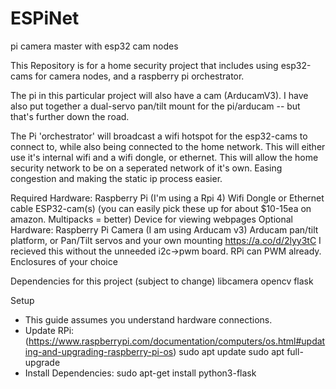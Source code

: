 # ESPiNet
pi camera master with esp32 cam nodes

This Repository is for a home security project that includes using esp32-cams for camera nodes,
and a raspberry pi orchestrator.

The pi in this particular project will also have a cam (ArducamV3).
I have also put together a dual-servo pan/tilt mount for the pi/arducam -- but that's further down the road.

The Pi 'orchestrator' will broadcast a wifi hotspot for the esp32-cams to connect to, while also being 
connected to the home network. This will either use it's internal wifi and a wifi dongle, or ethernet. 
  This will allow the home security network to be on a seperated network of it's own. Easing congestion
  and making the static ip process easier.

Required Hardware:
  Raspberry Pi (I'm using a Rpi 4)
  Wifi Dongle or Ethernet cable
  ESP32-cam(s) (you can easily pick these up for about $10-15ea on amazon. Multipacks = better)
  Device for viewing webpages
Optional Hardware:
  Raspberry Pi Camera (I am using Arducam v3)
  Arducam pan/tilt platform, or Pan/Tilt servos and your own mounting 
    https://a.co/d/2lyy3tC I recieved this without the unneeded i2c->pwm board. RPi can PWM already.
  Enclosures of your choice

Dependencies for this project (subject to change)
  libcamera
  opencv
  flask

Setup
- This guide assumes you understand hardware connections.
- Update RPi: (https://www.raspberrypi.com/documentation/computers/os.html#updating-and-upgrading-raspberry-pi-os)
    sudo apt update
    sudo apt full-upgrade
- Install Dependencies:
    sudo apt-get install python3-flask
